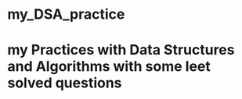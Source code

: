 # my_DSA_practice
# my Practices with Data Structures and Algorithms with some leet solved questions
